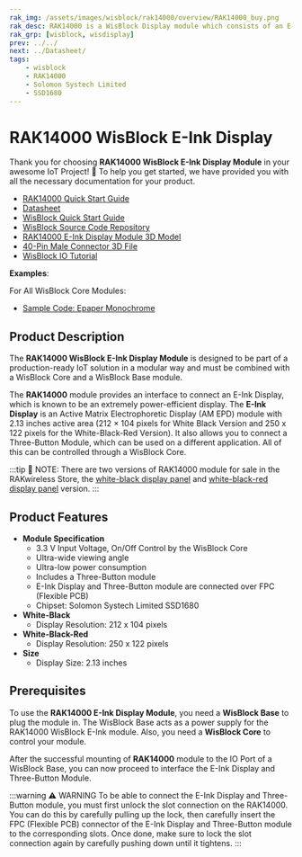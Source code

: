 ```yaml
---
rak_img: /assets/images/wisblock/rak14000/overview/RAK14000_buy.png
rak_desc: RAK14000 is a WisBlock Display module which consists of an E-Ink Display and Three-Button Module.
rak_grp: [wisblock, wisdisplay]
prev: ../../
next: ../Datasheet/
tags:
    - wisblock
    - RAK14000
    - Solomon Systech Limited
    - SSD1680
---
```


# RAK14000 WisBlock E-Ink Display

Thank you for choosing **RAK14000 WisBlock E-Ink Display Module** in your awesome IoT Project! 🎉 To help you get started, we have provided you with all the necessary documentation for your product.

* [RAK14000 Quick Start Guide](../Quickstart/)
* [Datasheet](../Datasheet/)
* <a href="../../Quickstart/" target="_blank">WisBlock Quick Start Guide</a>
* [WisBlock Source Code Repository](https://github.com/RAKWireless/WisBlock/)
* [RAK14000 E-Ink Display Module 3D Model](https://downloads.rakwireless.com/3D_File/WisBlock/3D_RAK14000.stp)
* [40-Pin Male Connector 3D File](https://downloads.rakwireless.com/3D_File/Accessory/WisConnector/M40S1003K6M.stp)
* [WisBlock IO Tutorial](/Knowledge-Hub/Learn/WisBlock-IO-Tutorial/)

**Examples**:

For All WisBlock Core Modules:

* [Sample Code: Epaper Monochrome](https://github.com/RAKWireless/WisBlock/tree/master/examples/common/IO/RAK14000-Epaper-Monochrome)



## Product Description

The **RAK14000 WisBlock E-Ink Display Module** is designed to be part of a production-ready IoT solution in a modular way and must be combined with a WisBlock Core and a WisBlock Base module.

The **RAK14000** module provides an interface to connect an E-Ink Display, which is known to be an extremely power-efficient display. The **E-Ink Display** is an Active Matrix Electrophoretic Display (AM EPD) module with 2.13&nbsp;inches active area (212 × 104 pixels for White Black Version and 250 x 122 pixels for the White-Black-Red Version). It also allows you to connect a Three-Button Module, which can be used on a different application. All of this can be controlled through a WisBlock Core.

:::tip 📝 NOTE:
There are two versions of RAK14000 module for sale in the RAKwireless Store, the [white-black display panel](https://store.rakwireless.com/products/wisblock-epd-module-rak14000?variant=39534109655238) and [white-black-red display panel](https://store.rakwireless.com/products/wisblock-epd-module-rak14000?variant=39534109688006) version.
:::

## Product Features

* **Module Specification**
    * 3.3&nbsp;V Input Voltage, On/Off Control by the WisBlock Core
    * Ultra-wide viewing angle
    * Ultra-low power consumption
    * Includes a Three-Button module
    * E-Ink Display and Three-Button module are connected over FPC (Flexible PCB)
    * Chipset: Solomon Systech Limited SSD1680
* **White-Black**
    * Display Resolution: 212 x 104 pixels
* **White-Black-Red**
    * Display Resolution: 250 x 122 pixels
* **Size**
    * Display Size: 2.13 inches

## Prerequisites

To use the **RAK14000 E-Ink Display Module**, you need a **WisBlock Base** to plug the module in. The WisBlock Base acts as a power supply for the RAK14000 WisBlock E-Ink module. Also, you need a **WisBlock Core** to control your module.

After the successful mounting of **RAK14000** module to the IO Port of a WisBlock Base, you can now proceed to interface the E-Ink Display and Three-Button Module.


:::warning ⚠️ WARNING
To be able to connect the E-Ink Display and Three-Button module, you must first unlock the slot connection on the RAK14000. You can do this by carefully pulling up the lock, then carefully insert the FPC (Flexible PCB) connector of the E-Ink Display and Three-Button module to the corresponding slots. Once done, make sure to lock the slot connection again by carefully pushing down until it tightens.
:::